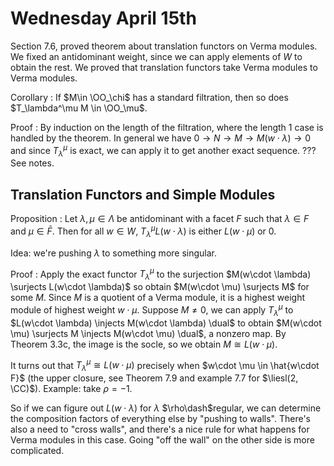 # Wednesday April 15th

Section 7.6, proved theorem about translation functors on Verma modules.
We fixed an antidominant weight, since we can apply elements of $W$ to obtain the rest.
We proved that translation functors take Verma modules to Verma modules.

Corollary
: If $M\in \OO_\chi$ has a standard filtration, then so does $T_\lambda^\mu M \in \OO_\mu$.

Proof
:   By induction on the length of the filtration, where the length 1 case is handled by the theorem.
    In general we have $0 \to N \to M \to M(w\cdot \lambda) \to 0$ and since $T_\lambda^\mu$ is exact, we can apply it to get another exact sequence.
    ??? See notes.

## Translation Functors and Simple Modules

Proposition
:   Let $\lambda, \mu \in \Lambda$ be antidominant with a facet $F$ such that $\lambda \in F$ and $\mu \in \bar F$.
    Then for all $w\in W$, $T_\lambda^\mu L(w\cdot \lambda)$ is either $L(w\cdot \mu)$ or 0.

Idea: we're pushing $\lambda$ to something more singular.

Proof
:   Apply the exact functor $T_\lambda^\mu$ to the surjection $M(w\cdot \lambda) \surjects L(w\cdot \lambda)$ so obtain $M(w\cdot \mu) \surjects M$ for some $M$.
    Since $M$ is a quotient of a Verma module, it is a highest weight module of highest weight $w\cdot \mu$.
    Suppose $M\neq 0$, we can apply $T_\lambda^\mu$ to $L(w\cdot \lambda) \injects M(w\cdot \lambda) \dual$ to obtain $M(w\cdot \mu) \surjects M \injects M(w\cdot \mu) \dual$, a nonzero map.
    By Theorem 3.3c, the image is the socle, so we obtain $M \cong L(w\cdot \mu)$.

It turns out that $T_\lambda^\mu \cong L(w\cdot \mu)$ precisely when $w\cdot \mu \in \hat{w\cdot F}$ (the upper closure, see Theorem 7.9 and example 7.7 for $\liesl(2, \CC)$).
Example: take $\rho = -1$.

So if we can figure out $L(w\cdot \lambda)$ for $\lambda$ $\rho\dash$regular, we can determine the composition factors of everything else by "pushing to walls".
There's also a need to "cross walls", and there's a nice rule for what happens for Verma modules in this case.
Going "off the wall" on the other side is more complicated.

